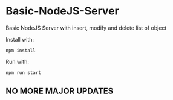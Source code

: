 
# Basic-NodeJS-Server

Basic NodeJS Server with insert, modify and delete list of object

Install with:
```shell
npm install
```

Run with:
```shell
npm run start
```
## NO MORE MAJOR UPDATES

